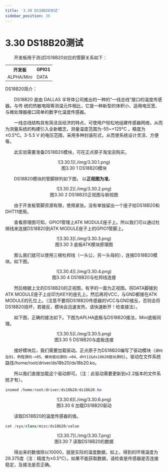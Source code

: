 ```yaml
---
title: '3.30 DS18B20测试'
sidebar_position: 30
---
```


# 3.30 DS18B20测试

&emsp;&emsp;开发板用于测试DS18B20对应的管脚关系如下：

<div class="center-table-div">
<table class="center-table">
  <tr>
    <th>开发板</th>
    <th>GPIO1</th>
  </tr>
  <tr>
    <td>ALPHA/Mini</td>
    <td>DATA</td>
  </tr>
</table>
</div>


DS18B20简介：

&emsp;&emsp;DS18B20 是由 DALLAS 半导体公司推出的一种的“一线总线”接口的温度传感器。与传
统的热敏电阻等测温元件相比，它是一种新型的体积小、适用电压宽、与微处理器接口简单的数字化温度传感器。

&emsp;&emsp;一线总线结构具有简洁且经济的特点，可使用户轻松地组建传感器网络，从而为测量系统的构建引入全新概念，测量温度范围为-55~+125℃ ，精度为±0.5℃。3-5.5 V 的电压范围，采用多种封装形式，从而使系统设计灵活、方便等。

&emsp;&emsp;此实验需要准备DS18B20模块，可在正点原子淘宝店购买。

<center>
![3.30.1](./img/3.30.1.png)<br />
图3.30 1 DS18B20模块
</center>

&emsp;&emsp;DS18B20模块的管脚排列如下图， 以**正视图为准**。

<center>
![3.30.2](./img/3.30.2.png)<br />
图3.30 2 DS18B20正视图与俯视图
</center>

&emsp;&emsp;由于开发板管脚资源有限，使用紧张。没有单独留出一个座子给DS18B20和DHT11使用。

&emsp;&emsp;查看原理图可知，GPIO1管理上ATK MODULE座子上。所以我们可以通过杜绑线来连接DS18B20到ATK MODULE座子上的GPIO1管脚上。

<center>
![3.30.3](./img/3.30.3.png)<br />
图3.30 3 底板ATK模块原理图
</center>

&emsp;&emsp;那么我们就可以使用三根杜邦线（一头公，另一头母的），连接DS18B20模块。如下图。

<center>
![3.30.4](./img/3.30.4.png)<br />
图3.30 4 DS18B20与杜邦线连接
</center>

&emsp;&emsp;然后根据上文的DS18B20的正视图，有字的一面为正视图。将DATA脚接到ATK MODULE座子上丝印为KEY的座孔上。然后再将VCC，与GND都接在ATK MODULE的孔位上。（注意不要将DS18B20传感器的VCC与GND接反，否则会将DS18B20烧坏，若接反，模块会迅速发热，请快速断开！检查接法）。

&emsp;&emsp;如下图，正确的接法如下。下图为APLHA底板与DS18B20接法，Mini底板同理。

<center>
![3.30.5](./img/3.30.5.png)<br />
图3.30 5 DS18B20与底板连接
</center>

&emsp;&emsp;接好模块后，我们需要加载驱动。正点原子为DS18B20编写了驱动模块（`源码在01、例程源码->05、模块驱动源码->04、dht11&ds18b20驱动源码`）。驱动在文件系统路径/home/root/driver/ds18b20/ds18b20.ko。

&emsp;&emsp;所以我们直接加载这个驱动即可。（注：此驱动需要更新到v2.2版本的文件系统才有）。
```c#
insmod /home/root/driver/ds18b20/ds18b20.ko
```

<center>
![3.30.6](./img/3.30.6.png)<br />
图3.30 6 加载DS18B20驱动
</center>

&emsp;&emsp;读取DS18B20的温度传感器的值。
```c#
cat /sys/class/misc/ds18b20/value
```

<center>
![3.30.7](./img/3.30.7.png)<br />
图3.30 7 读取DS18B20的数据
</center>

&emsp;&emsp;得出来的数值除以10000，就是实际的温度数据，如上，得到的环境温度为29.375度（注：精度为±0.5℃）。如果不能获取数据，请检查是传感器是否连接稳定，及接法是否正确。